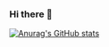 ### Hi there 👋

[![Anurag's GitHub stats](https://github-readme-stats.vercel.app/api?username=Elnaggar)](https://github.com/anuraghazra/github-readme-stats)
